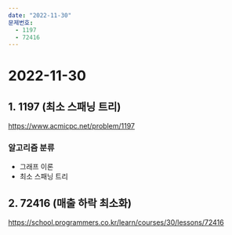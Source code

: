 ```yaml
---
date: "2022-11-30"
문제번호:
  - 1197
  - 72416
---
```


# 2022-11-30

## 1. 1197 (최소 스패닝 트리)
https://www.acmicpc.net/problem/1197

### 알고리즘 분류
- 그래프 이론
- 최소 스패닝 트리

## 2. 72416 (매출 하락 최소화)
https://school.programmers.co.kr/learn/courses/30/lessons/72416